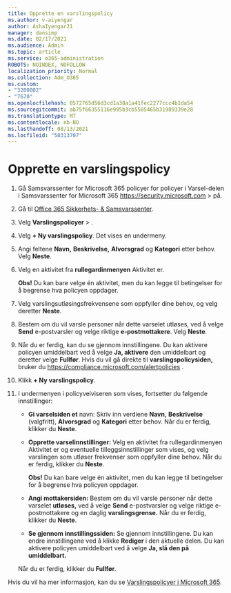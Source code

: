 ```yaml
---
title: Opprette en varslingspolicy
ms.author: v-aiyengar
author: AshaIyengar21
manager: dansimp
ms.date: 02/17/2021
ms.audience: Admin
ms.topic: article
ms.service: o365-administration
ROBOTS: NOINDEX, NOFOLLOW
localization_priority: Normal
ms.collection: Adm_O365
ms.custom:
- "3200002"
- "7670"
ms.openlocfilehash: 0572765d56d3cd1a38a1a41fec2277ccc4b1da54
ms.sourcegitcommit: ab75f66355116e995b3cb5505465b31989339e28
ms.translationtype: MT
ms.contentlocale: nb-NO
ms.lasthandoff: 08/13/2021
ms.locfileid: "58313707"
---
```

# <a name="create-an-alert-policy"></a>Opprette en varslingspolicy

1. Gå Samsvarssenter for Microsoft 365 policyer for policyer i Varsel-delen i Samsvarssenter for Microsoft 365 <https://security.microsoft.com>  \>  på. 

1. Gå til [Office 365 Sikkerhets- & Samsvarssenter](https://go.microsoft.com/fwlink/p/?linkid=2077143).
1. Velg **Varslingspolicyer**  >  [](https://go.microsoft.com/fwlink/?linkid=2103208).
1. Velg **+ Ny varslingspolicy**. Det vises en undermeny.
1. Angi feltene **Navn,** **Beskrivelse,** **Alvorsgrad** og **Kategori** etter behov. Velg **Neste**.
1. Velg en aktivitet fra **rullegardinmenyen** Aktivitet er.

    **Obs!** Du kan bare velge én aktivitet, men du kan legge til betingelser for å begrense hva policyen oppdager.
1. Velg varslingsutløsingsfrekvensene som oppfyller dine behov, og velg deretter **Neste**.
1. Bestem om du vil varsle personer når dette varselet utløses, ved å velge **Send** e-postvarsler og velge riktige **e-postmottakere**. Velg **Neste**.
1. Når du er ferdig, kan du se gjennom innstillingene. Du kan aktivere policyen umiddelbart ved å velge **Ja, aktivere** den umiddelbart og deretter velge **Fullfør**.
   Hvis du vil gå direkte til **varslingspolicysiden,** bruker du <https://compliance.microsoft.com/alertpolicies> .

2. Klikk **+ Ny varslingspolicy**.
3. I undermenyen i policyveiviseren som vises, fortsetter du følgende innstillinger:
   - **Gi varselsiden et** navn: Skriv inn verdiene **Navn,** **Beskrivelse** (valgfritt), **Alvorsgrad** og **Kategori** etter behov. Når du er ferdig, klikker du **Neste**.
   - **Opprette varselinnstillinger:** Velg en  aktivitet fra rullegardinmenyen Aktivitet er og eventuelle tilleggsinnstillinger som vises, og velg varslingen som utløser frekvenser som oppfyller dine behov. Når du er ferdig, klikker du **Neste**.

     **Obs!** Du kan bare velge én aktivitet, men du kan legge til betingelser for å begrense hva policyen oppdager.

   - **Angi mottakersiden:** Bestem om du vil varsle personer når dette varselet **utløses,** ved å velge **Send** e-postvarsler og velge riktige e-postmottakere og en daglig **varslingsgrense.** Når du er ferdig, klikker du **Neste**.
   - **Se gjennom innstillingssiden:** Se gjennom innstillingene. Du kan endre innstillingene ved å klikke **Rediger** i den aktuelle delen. Du kan aktivere policyen umiddelbart ved å velge **Ja, slå den på umiddelbart.**

   Når du er ferdig, klikker du **Fullfør**.

Hvis du vil ha mer informasjon, kan du se [Varslingspolicyer i Microsoft 365](https://docs.microsoft.com/microsoft-365/compliance/alert-policies).
